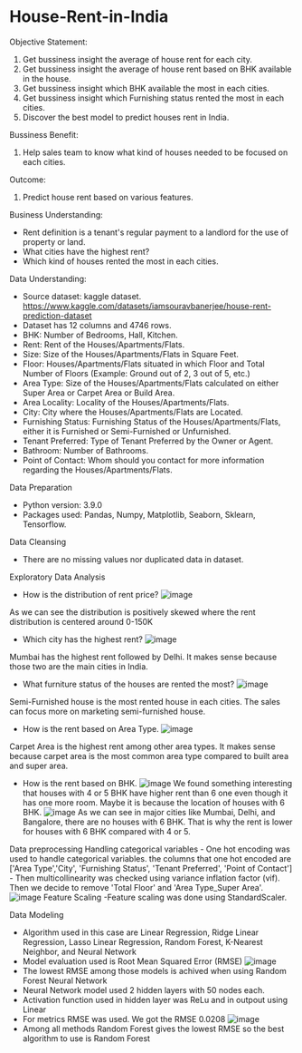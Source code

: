 # House-Rent-in-India

Objective Statement:
  1. Get bussiness insight the average of house rent for each city.
  2. Get bussiness insight the average of house rent based on BHK available in the house.
  3. Get bussiness insight which BHK available the most in each cities.
  4. Get bussiness insight which Furnishing status rented the most in each cities.
  4. Discover the best model to predict houses rent in India.

Bussiness Benefit:
  1. Help sales team to know what kind of houses needed to be focused on each cities.

Outcome:
  1. Predict house rent based on various features.
  
Business Understanding:
  - Rent definition is a tenant's regular payment to a landlord for the use of property or land.
  - What cities have the highest rent?
  - Which kind of houses rented the most in each cities.

Data Understanding:
  - Source dataset: kaggle dataset. https://www.kaggle.com/datasets/iamsouravbanerjee/house-rent-prediction-dataset
  - Dataset has 12 columns and 4746 rows.
  - BHK: Number of Bedrooms, Hall, Kitchen.
  - Rent: Rent of the Houses/Apartments/Flats.
  - Size: Size of the Houses/Apartments/Flats in Square Feet.
  - Floor: Houses/Apartments/Flats situated in which Floor and Total Number of Floors (Example: Ground out of 2, 3 out of 5, etc.)
  - Area Type: Size of the Houses/Apartments/Flats calculated on either Super Area or Carpet Area or Build Area.
  - Area Locality: Locality of the Houses/Apartments/Flats.
  - City: City where the Houses/Apartments/Flats are Located.
  - Furnishing Status: Furnishing Status of the Houses/Apartments/Flats, either it is Furnished or Semi-Furnished or Unfurnished.
  - Tenant Preferred: Type of Tenant Preferred by the Owner or Agent.
  - Bathroom: Number of Bathrooms.
  - Point of Contact: Whom should you contact for more information regarding the Houses/Apartments/Flats.

Data Preparation
  - Python version: 3.9.0
  - Packages used: Pandas, Numpy, Matplotlib, Seaborn, Sklearn, Tensorflow.

Data Cleansing
  - There are no missing values nor duplicated data in dataset.
  
Exploratory Data Analysis
  - How is the distribution of rent price?
  ![image](https://user-images.githubusercontent.com/89758536/204075071-5ea97258-d3e2-4900-8cc5-bd1a4195d9ba.png)
  
  As we can see the distribution is positively skewed where the rent distribution is centered around 0-150K
  
  - Which city has the highest rent?
  ![image](https://user-images.githubusercontent.com/89758536/204075867-b4eb5056-104f-47e3-b9af-47a2d00f5a39.png)
  
  Mumbai has the highest rent followed by Delhi. It makes sense because those two are the main cities in India.
  
  - What furniture status of the houses are rented the most?
  ![image](https://user-images.githubusercontent.com/89758536/204075778-54f194d3-239f-4f6a-ad10-1aafb66b6165.png)
  
  Semi-Furnished house is the most rented house in each cities. The sales can focus more on marketing semi-furnished house.
  
  - How is the rent based on Area Type.
  ![image](https://user-images.githubusercontent.com/89758536/204075965-90d700a4-b357-4144-b405-cf7d9b5410a0.png)
  
  Carpet Area is the highest rent among other area types. It makes sense because carpet area is the most common area type compared to built area and super area.
  
  - How is the rent based on BHK.
  ![image](https://user-images.githubusercontent.com/89758536/204076247-78bd63de-b8ab-47ce-a446-7573b3f4fbf3.png)
  We found something interesting that houses with 4 or 5 BHK have higher rent than 6 one even though it has one more room. Maybe it is because the location of houses with 6 BHK.
  ![image](https://user-images.githubusercontent.com/89758536/204076315-4b0c247a-aceb-460d-b0e7-16e2afb93c1b.png)
  As we can see in major cities like Mumbai, Delhi, and Bangalore, there are no houses with 6 BHK. That is why the rent is lower for houses with 6 BHK compared with 4 or 5.
  
Data preprocessing
  Handling categorical variables
    - One hot encoding was used to handle categorical variables. the columns that one hot encoded are ['Area Type','City', 'Furnishing Status', 'Tenant Preferred',
      'Point of Contact']
    - Then multicollinearity was checked using variance inflation factor (vif). Then we decide to remove 'Total Floor' and 'Area Type_Super Area'.
    ![image](https://user-images.githubusercontent.com/89758536/204076599-41e0b521-2acf-45f7-8c9d-43f4cf5611d8.png)
  Feature Scaling
    -Feature scaling was done using StandardScaler.
    
Data Modeling
  - Algorithm used in this case are Linear Regression, Ridge Linear Regression, Lasso Linear Regression, Random Forest, K-Nearest Neighbor, and Neural Network
  - Model evaluation used is Root Mean Squared Error (RMSE)
  ![image](https://user-images.githubusercontent.com/89758536/204077027-8e5cae0b-dda7-4040-9c21-4575022cb921.png)
  - The lowest RMSE among those models is achived when using Random Forest
  Neural Network
  - Neural Network model used 2 hidden layers with 50 nodes each.
  - Activation function used in hidden layer was ReLu and in outpout using Linear
  - For metrics RMSE was used. We got the RMSE 0.0208
  ![image](https://user-images.githubusercontent.com/89758536/204077201-e87a5c3d-ad80-42b6-a72f-90a0e72f912b.png)
  - Among all methods Random Forest gives the lowest RMSE so the best algorithm to use is Random Forest

     

